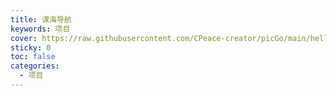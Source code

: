 ```yaml
---
title: 课海导航
keywords: 项目
cover: https://raw.githubusercontent.com/CPeace-creator/picGo/main/hello.png
sticky: 0
toc: false
categories:
  - 项目
---
```

